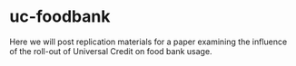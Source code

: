 # uc-foodbank

Here we will post replication materials for a paper examining the influence of the roll-out of Universal Credit on food bank usage. 
